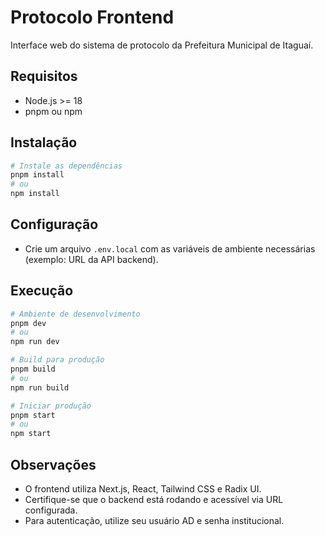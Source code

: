 # Protocolo Frontend

Interface web do sistema de protocolo da Prefeitura Municipal de Itaguaí.

## Requisitos
- Node.js >= 18
- pnpm ou npm

## Instalação
```bash
# Instale as dependências
pnpm install
# ou
npm install
```

## Configuração
- Crie um arquivo `.env.local` com as variáveis de ambiente necessárias (exemplo: URL da API backend).

## Execução
```bash
# Ambiente de desenvolvimento
pnpm dev
# ou
npm run dev

# Build para produção
pnpm build
# ou
npm run build

# Iniciar produção
pnpm start
# ou
npm start
```

## Observações
- O frontend utiliza Next.js, React, Tailwind CSS e Radix UI.
- Certifique-se que o backend está rodando e acessível via URL configurada.
- Para autenticação, utilize seu usuário AD e senha institucional.
